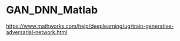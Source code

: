 # GAN_DNN_Matlab
https://www.mathworks.com/help/deeplearning/ug/train-generative-adversarial-network.html
